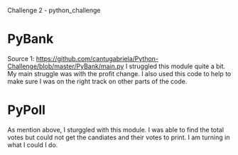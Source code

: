Challenge 2 - python_challenge
# PyBank

Source 1:
https://github.com/cantugabriela/Python-Challenge/blob/master/PyBank/main.py
I struggled this module quite a bit. My main struggle was with the profit change.
I also used this code to help to make sure I was on the right track on other parts of the code. 

# PyPoll

As mention above, I sturggled with this module.  I was able to find the total votes but could not get the 
candiates and their votes to print.  I am turning in what I could I do. 

